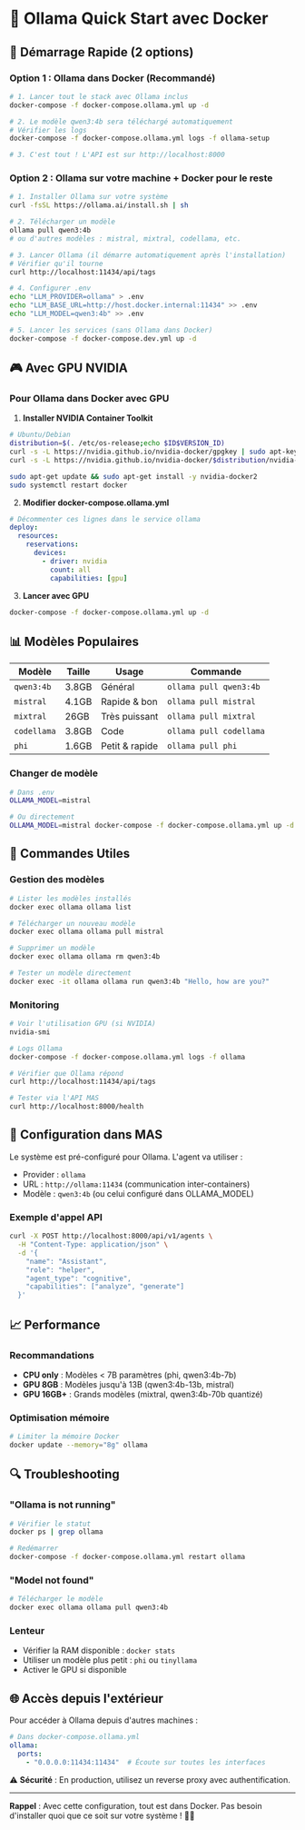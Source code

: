 # 🦙 Ollama Quick Start avec Docker

## 🚀 Démarrage Rapide (2 options)

### Option 1 : Ollama dans Docker (Recommandé)

```bash
# 1. Lancer tout le stack avec Ollama inclus
docker-compose -f docker-compose.ollama.yml up -d

# 2. Le modèle qwen3:4b sera téléchargé automatiquement
# Vérifier les logs
docker-compose -f docker-compose.ollama.yml logs -f ollama-setup

# 3. C'est tout ! L'API est sur http://localhost:8000
```

### Option 2 : Ollama sur votre machine + Docker pour le reste

```bash
# 1. Installer Ollama sur votre système
curl -fsSL https://ollama.ai/install.sh | sh

# 2. Télécharger un modèle
ollama pull qwen3:4b
# ou d'autres modèles : mistral, mixtral, codellama, etc.

# 3. Lancer Ollama (il démarre automatiquement après l'installation)
# Vérifier qu'il tourne
curl http://localhost:11434/api/tags

# 4. Configurer .env
echo "LLM_PROVIDER=ollama" > .env
echo "LLM_BASE_URL=http://host.docker.internal:11434" >> .env
echo "LLM_MODEL=qwen3:4b" >> .env

# 5. Lancer les services (sans Ollama dans Docker)
docker-compose -f docker-compose.dev.yml up -d
```

## 🎮 Avec GPU NVIDIA

### Pour Ollama dans Docker avec GPU

1. **Installer NVIDIA Container Toolkit**
```bash
# Ubuntu/Debian
distribution=$(. /etc/os-release;echo $ID$VERSION_ID)
curl -s -L https://nvidia.github.io/nvidia-docker/gpgkey | sudo apt-key add -
curl -s -L https://nvidia.github.io/nvidia-docker/$distribution/nvidia-docker.list | sudo tee /etc/apt/sources.list.d/nvidia-docker.list

sudo apt-get update && sudo apt-get install -y nvidia-docker2
sudo systemctl restart docker
```

2. **Modifier docker-compose.ollama.yml**
```yaml
# Décommenter ces lignes dans le service ollama
deploy:
  resources:
    reservations:
      devices:
        - driver: nvidia
          count: all
          capabilities: [gpu]
```

3. **Lancer avec GPU**
```bash
docker-compose -f docker-compose.ollama.yml up -d
```

## 📊 Modèles Populaires

| Modèle | Taille | Usage | Commande |
|--------|---------|--------|----------|
| `qwen3:4b` | 3.8GB | Général | `ollama pull qwen3:4b` |
| `mistral` | 4.1GB | Rapide & bon | `ollama pull mistral` |
| `mixtral` | 26GB | Très puissant | `ollama pull mixtral` |
| `codellama` | 3.8GB | Code | `ollama pull codellama` |
| `phi` | 1.6GB | Petit & rapide | `ollama pull phi` |

### Changer de modèle

```bash
# Dans .env
OLLAMA_MODEL=mistral

# Ou directement
OLLAMA_MODEL=mistral docker-compose -f docker-compose.ollama.yml up -d
```

## 🔧 Commandes Utiles

### Gestion des modèles
```bash
# Lister les modèles installés
docker exec ollama ollama list

# Télécharger un nouveau modèle
docker exec ollama ollama pull mistral

# Supprimer un modèle
docker exec ollama ollama rm qwen3:4b

# Tester un modèle directement
docker exec -it ollama ollama run qwen3:4b "Hello, how are you?"
```

### Monitoring
```bash
# Voir l'utilisation GPU (si NVIDIA)
nvidia-smi

# Logs Ollama
docker-compose -f docker-compose.ollama.yml logs -f ollama

# Vérifier que Ollama répond
curl http://localhost:11434/api/tags

# Tester via l'API MAS
curl http://localhost:8000/health
```

## 🎯 Configuration dans MAS

Le système est pré-configuré pour Ollama. L'agent va utiliser :
- Provider : `ollama`
- URL : `http://ollama:11434` (communication inter-containers)
- Modèle : `qwen3:4b` (ou celui configuré dans OLLAMA_MODEL)

### Exemple d'appel API
```bash
curl -X POST http://localhost:8000/api/v1/agents \
  -H "Content-Type: application/json" \
  -d '{
    "name": "Assistant",
    "role": "helper",
    "agent_type": "cognitive",
    "capabilities": ["analyze", "generate"]
  }'
```

## 📈 Performance

### Recommandations
- **CPU only** : Modèles < 7B paramètres (phi, qwen3:4b-7b)
- **GPU 8GB** : Modèles jusqu'à 13B (qwen3:4b-13b, mistral)
- **GPU 16GB+** : Grands modèles (mixtral, qwen3:4b-70b quantizé)

### Optimisation mémoire
```bash
# Limiter la mémoire Docker
docker update --memory="8g" ollama
```

## 🔍 Troubleshooting

### "Ollama is not running"
```bash
# Vérifier le statut
docker ps | grep ollama

# Redémarrer
docker-compose -f docker-compose.ollama.yml restart ollama
```

### "Model not found"
```bash
# Télécharger le modèle
docker exec ollama ollama pull qwen3:4b
```

### Lenteur
- Vérifier la RAM disponible : `docker stats`
- Utiliser un modèle plus petit : `phi` ou `tinyllama`
- Activer le GPU si disponible

## 🌐 Accès depuis l'extérieur

Pour accéder à Ollama depuis d'autres machines :
```yaml
# Dans docker-compose.ollama.yml
ollama:
  ports:
    - "0.0.0.0:11434:11434"  # Écoute sur toutes les interfaces
```

⚠️ **Sécurité** : En production, utilisez un reverse proxy avec authentification.

---

**Rappel** : Avec cette configuration, tout est dans Docker. Pas besoin d'installer quoi que ce soit sur votre système ! 🐳🦙